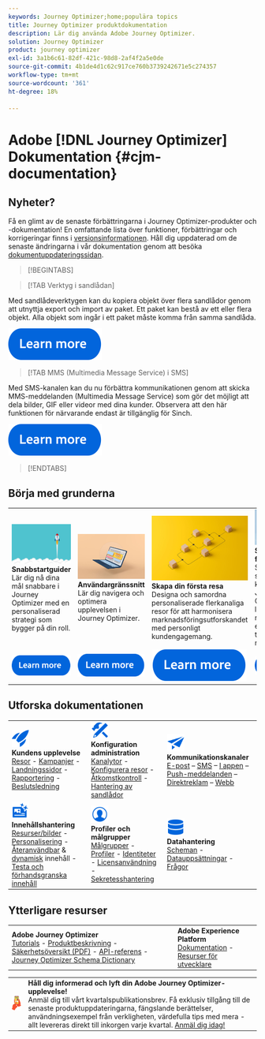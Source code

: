 ```yaml
---
keywords: Journey Optimizer;home;populära topics
title: Journey Optimizer produktdokumentation
description: Lär dig använda Adobe Journey Optimizer.
solution: Journey Optimizer
product: journey optimizer
exl-id: 3a1b6c61-82df-421c-98d8-2af4f2a5e0de
source-git-commit: 4b1de4d1c62c917ce760b3739242671e5c274357
workflow-type: tm+mt
source-wordcount: '361'
ht-degree: 18%

---
```


# Adobe [!DNL Journey Optimizer] Dokumentation {#cjm-documentation}

## Nyheter?

Få en glimt av de senaste förbättringarna i Journey Optimizer-produkter och -dokumentation! En omfattande lista över funktioner, förbättringar och korrigeringar finns i [versionsinformationen](using/rn/release-notes.md). Håll dig uppdaterad om de senaste ändringarna i vår dokumentation genom att besöka [dokumentuppdateringssidan](using/rn/documentation-updates.md).

>[!BEGINTABS]

>[!TAB Verktyg i sandlådan]

Med sandlådeverktygen kan du kopiera objekt över flera sandlådor genom att utnyttja export och import av paket. Ett paket kan bestå av ett eller flera objekt. Alla objekt som ingår i ett paket måste komma från samma sandlåda.

[![bild](using/assets/do-not-localize/learn-more-button.svg)](using/building-journeys/copy-to-sandbox.md)

>[!TAB MMS (Multimedia Message Service) i SMS]

Med SMS-kanalen kan du nu förbättra kommunikationen genom att skicka MMS-meddelanden (Multimedia Message Service) som gör det möjligt att dela bilder, GIF eller videor med dina kunder. Observera att den här funktionen för närvarande endast är tillgänglig för Sinch.

[![bild](using/assets/do-not-localize/learn-more-button.svg)](using/sms/create-sms.md#mms-content)

>[!ENDTABS]

## Börja med grunderna

<table style="table-layout:fixed">
  <tr style="border: 0;">
    <td>
    <a href="using/start/quick-start.md"><img src="using/assets/do-not-localize/start-quick.png"></a>
    <div><strong>Snabbstartguider</strong><br/>Lär dig nå dina mål snabbare i Journey Optimizer med en personaliserad strategi som bygger på din roll.</div>
    </td>
    <td>
    <a href="using/start/user-interface.md"><img src="using/assets/do-not-localize/start-interface.jpeg"></a>
    <div><strong>Användargränssnitt</strong><br/>Lär dig navigera och optimera upplevelsen i Journey Optimizer.</div>
    </td>
    <td>
    <a href="using/building-journeys/journey-gs.md"><img src="using/assets/do-not-localize/start-journey.jpeg"></a>
    <div><strong>Skapa din första resa</strong><br/>Designa och samordna personaliserade flerkanaliga resor för att harmonisera marknadsföringsutforskandet med personligt kundengagemang. 
    </div>
    </td>
    <td>
    <a href="using/campaigns/create-campaign.md"><img src="using/assets/do-not-localize/start-campaign.jpeg"></a>
    <div><strong>Starta din första kampanj</strong><br/>Skapa och starta er första kampanj i Journey Optimizer för att leverera målinriktat engångsinnehåll till en viss målgrupp.</div>
    </td>
  </tr>
  <tr style="border: 0;">
    <td align="center"><a href="using/start/quick-start.md"><img src="using/assets/do-not-localize/learn-more-button.svg"></a></td>
    <td align="center"><a href="using/start/user-interface.md"><img src="using/assets/do-not-localize/learn-more-button.svg"></a></td>
    <td align="center"><a href="using/building-journeys/journey-gs.md"><img src="using/assets/do-not-localize/learn-more-button.svg"></a></td>
    <td align="center"><a href="using/campaigns/create-campaign.md"><img src="using/assets/do-not-localize/learn-more-button.svg"></a></td>
    </tr>
</table>

## Utforska dokumentationen

<table style="table-layout:auto">
  <tr style="border: 0;">
    <td>
      <img src="using/assets/do-not-localize/icon-quick-start.svg" width="35px"><br/>
      <strong>Kundens upplevelse</strong><br/><a href="using/building-journeys/journey.md">Resor</a> - <a href="using/campaigns/get-started-with-campaigns.md">Kampanjer</a> - <a href="using/landing-pages/get-started-lp.md">Landningssidor</a> - <a href="using/reports/live-report.md">Rapportering</a> - <a href="using/offers/get-started/starting-offer-decisioning.md">Beslutsledning</a>
    </td>
    <td>
      <img src="using/assets/do-not-localize/icon-configure.svg" width="35px"><br/>
      <strong>Konfiguration<br/>administration</strong><br/><a href="using/configuration/channel-surfaces.md">Kanalytor</a> - <a href="using/configuration/about-data-sources-events-actions.md">Konfigurera resor</a>  - <a href="using/administration/permissions-overview.md">Åtkomstkontroll</a> - <a href="using/administration/sandboxes.md">Hantering av sandlådor</a>
    </td>
    <td>
      <img src="using/assets/do-not-localize/icon-campaign.svg" width="35px"><br/>
      <strong>Kommunikationskanaler</strong><br/><a href="using/email/get-started-email.md">E-post</a> – <a href="using/sms/get-started-sms.md">SMS</a> – <a href="using/in-app/get-started-in-app.md">I appen</a> – <a href="using/push/get-started-push.md">Push-meddelanden</a> – <a href="using/direct-mail/get-started-direct-mail.md">Direktreklam</a> – <a href="using/web/get-started-web.md">Webb</a>
    </td>
  </tr>
  <tr style="border: 0;">
    <td>
      <img src="using/assets/do-not-localize/icon-content.svg" width="35px"><br/>
      <strong>Innehållshantering</strong><br/><a href="using/content-management/assets.md">Resurser/bilder</a> - <a href="using/personalization/personalize.md">Personalisering</a> - <a href="using/content-management/content-templates.md">Återanvändbar</a> &amp; <a href="using/personalization/dynamic-content.md">dynamisk</a> innehåll - <a href="using/content-management/preview-test.md">Testa och förhandsgranska innehåll</a>
    </td>
    <td>
      <img src="using/assets/do-not-localize/icon_profile-audience.svg" width="35px"><br/>
      <strong>Profiler och målgrupper</strong><br/><a href="using/audience/about-audiences.md">Målgrupper</a> - <a href="using/audience/get-started-profiles.md">Profiler</a> - <a href="using/audience/get-started-identity.md">Identiteter</a> - <a href="using/audience/license-usage.md">Licensanvändning</a> - <a href="using/privacy/get-started-privacy.md">Sekretesshantering</a>
    </td>
    <td>
      <img src="using/assets/do-not-localize/icon-data.svg" width="35px"><br/>
      <strong>Datahantering</strong><br/><a href="using/data/get-started-schemas.md">Scheman</a> - <a href="using/data/get-started-datasets.md">Datauppsättningar</a> - <a href="using/data/get-started-queries.md">Frågor</a>
    </td>
  </tr>
</table>

## Ytterligare resurser

<table style="table-layout:fixed"><tr style="border: 0;">
<td><strong>Adobe Journey Optimizer</strong><br/>
<a href="https://experienceleague.adobe.com/docs/journey-optimizer-learn/tutorials/overview.html" target="_blank">Tutorials</a> - <a href="https://helpx.adobe.com/legal/product-descriptions/adobe-journey-optimizer.html" target="_blank">Produktbeskrivning</a> - <a href="https://www.adobe.com/content/dam/cc/en/security/pdfs/AJO_SecurityOverview.pdf" target="_blank">Säkerhetsöversikt (PDF)</a> - <a href="https://developer.adobe.com/journey-optimizer-apis/" target="_blank">API-referens</a> - <a href="https://experienceleague.adobe.com/tools/ajo-schemas/schema-dictionary.html" target="_blank">Journey Optimizer Schema Dictionary</a>

</td>
<td><strong>Adobe Experience Platform</strong><br/>
<a href="https://experienceleague.adobe.com/docs/experience-platform/landing/home.html" target="_blank">Dokumentation</a> - <a href="https://www.adobe.com/se/experience-platform/documentation-and-developer-resources.html" target="_blank">Resurser för utvecklare</a>
</td>
</tr></table>

<table style="table-layout:auto"><tr style="border: 0;"><td><img src="using/assets/do-not-localize/newsletter.png"></td><td>
<b>Håll dig informerad och lyft din Adobe Journey Optimizer-upplevelse!</b><br/>Anmäl dig till vårt kvartalspublikationsbrev. Få exklusiv tillgång till de senaste produktuppdateringarna, fängslande berättelser, användningsexempel från verkligheten, värdefulla tips med mera - allt levereras direkt till inkorgen varje kvartal. <a href="https://www.adobe.com/subscription/Adobe_Journey_Optimizer_NL.html">Anmäl dig idag!</a></td></tr></table>
